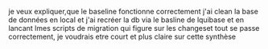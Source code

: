 je veux expliquer,que le baseline fonctionne correctement j'ai clean la base de données en local et j'ai recréer la db via le basline de lquibase et en lancant lmes scripts de migration qui figure sur les changeset tout se passe correctement, je voudrais etre court et plus claire sur cette synthèse
